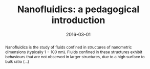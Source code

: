 ---
title: "
Nanofluidics: a pedagogical introduction
"
date: 2016-03-01
publishDate: 2016-03-01
authors: ["**Simon Gravelle**"]
publication_types: ["7"]
abstract: "Nanofluidics is the study of fluids confined in structures of nanometric
dimensions (typically 1 − 100 nm). Fluids confined in these structures exhibit behaviours that are not observed in larger structures, due to a high
surface to bulk ratio (...)"
featured: true
publication: " "
links:
  - icon_pack: ai
    icon: hal
    name: Link
    url: 'https://hal.science/hal-02375018v1'
---